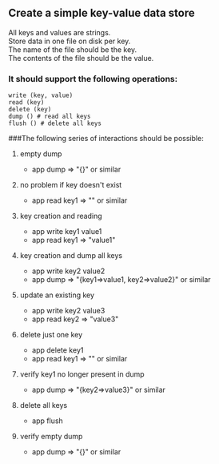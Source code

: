## Create a simple key-value data store
All keys and values are strings.  
Store data in one file on disk per key.  
The name of the file should be the key.  
The contents of the file should be the value.


### It should support the following operations:


    write (key, value)
    read (key)
    delete (key)
    dump () # read all keys
    flush () # delete all keys



###The following series of interactions should be possible:

1. empty dump
    - app dump => "{}" or similar

1. no problem if key doesn't exist
    - app read key1 => "" or similar

1. key creation and reading
    - app write key1 value1
    - app read key1 => "value1"

1. key creation and dump all keys
    - app write key2 value2
    - app dump => "{key1=>value1, key2=>value2}" or similar

1. update an existing key
    - app write key2 value3
    - app read key2 => "value3"

1. delete just one key
    - app delete key1
    - app read key1 => "" or similar

1. verify key1 no longer present in dump
    - app dump => "{key2=>value3}" or similar

1. delete all keys
    - app flush

1. verify empty dump
    - app dump => "{}" or similar
